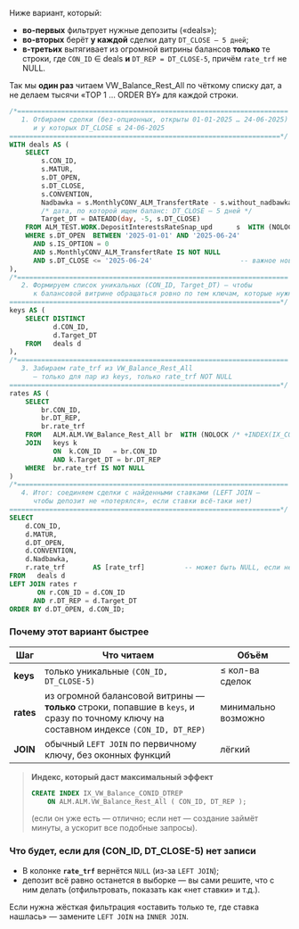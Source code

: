 Ниже вариант, который:

* **во-первых** фильтрует нужные депозиты («deals»);
* **во-вторых** берёт **у каждой** сделки дату `DT_CLOSE – 5 дней`;
* **в-третьих** вытягивает из огромной витрины балансов **только** те строки,
  где `CON_ID` ∈ deals **и** `DT_REP = DT_CLOSE-5`, причём `rate_trf` не NULL.

Так мы **один раз** читаем VW\_Balance\_Rest\_All по чёткому списку дат, а не
делаем тысячи «TOP 1 … ORDER BY» для каждой строки.

```sql
/*====================================================================
   1. Отбираем сделки (без-опционных, открыты 01-01-2025 … 24-06-2025)
      и у которых DT_CLOSE ≤ 24-06-2025
====================================================================*/
WITH deals AS (
    SELECT
        s.CON_ID,
        s.MATUR,
        s.DT_OPEN,
        s.DT_CLOSE,
        s.CONVENTION,
        Nadbawka = s.MonthlyCONV_ALM_TransfertRate - s.without_nadbawka,
        /* дата, по которой ищем баланс: DT_CLOSE – 5 дней */
        Target_DT = DATEADD(day, -5, s.DT_CLOSE)
    FROM ALM_TEST.WORK.DepositInterestsRateSnap_upd      s  WITH (NOLOCK)
    WHERE s.DT_OPEN  BETWEEN '2025-01-01' AND '2025-06-24'
      AND s.IS_OPTION = 0
      AND s.MonthlyCONV_ALM_TransfertRate IS NOT NULL
      AND s.DT_CLOSE <= '2025-06-24'                      -- важное новое условие
),
/*====================================================================
   2. Формируем список уникальных (CON_ID, Target_DT) — чтобы
      к балансовой витрине обращаться ровно по тем ключам, которые нужны
====================================================================*/
keys AS (
    SELECT DISTINCT
           d.CON_ID,
           d.Target_DT
    FROM   deals d
),
/*====================================================================
   3. Забираем rate_trf из VW_Balance_Rest_All
      — только для пар из keys, только rate_trf NOT NULL
====================================================================*/
rates AS (
    SELECT
        br.CON_ID,
        br.DT_REP,
        br.rate_trf
    FROM   ALM.ALM.VW_Balance_Rest_All br  WITH (NOLOCK /* +INDEX(IX_CONID_DTREP) */)
    JOIN   keys k
           ON  k.CON_ID   = br.CON_ID
           AND k.Target_DT = br.DT_REP
    WHERE  br.rate_trf IS NOT NULL
)
/*====================================================================
   4. Итог: соединяем сделки с найденными ставками (LEFT JOIN —
      чтобы депозит не «потерялся», если ставки всё-таки нет)
====================================================================*/
SELECT
    d.CON_ID,
    d.MATUR,
    d.DT_OPEN,
    d.CONVENTION,
    d.Nadbawka,
    r.rate_trf       AS [rate_trf]          -- может быть NULL, если нет снимка
FROM   deals d
LEFT JOIN rates r
       ON r.CON_ID = d.CON_ID
      AND r.DT_REP = d.Target_DT
ORDER BY d.DT_OPEN, d.CON_ID;
```

### Почему этот вариант быстрее

| Шаг       | Что читаем                                                                                                                              | Объём               |
| --------- | --------------------------------------------------------------------------------------------------------------------------------------- | ------------------- |
| **keys**  | только уникальные `(CON_ID, DT_CLOSE-5)`                                                                                                | ≤ кол-ва сделок     |
| **rates** | из огромной балансовой витрины — **только** строки, попавшие в `keys`, и сразу по точному ключу на составном индексе `(CON_ID, DT_REP)` | минимально возможно |
| **JOIN**  | обычный `LEFT JOIN` по первичному ключу, без оконных функций                                                                            | лёгкий              |

> **Индекс, который даст максимальный эффект**
>
> ```sql
> CREATE INDEX IX_VW_Balance_CONID_DTREP
>     ON ALM.ALM.VW_Balance_Rest_All ( CON_ID, DT_REP );
> ```
>
> (если он уже есть — отлично; если нет — создание займёт минуты, а
> ускорит все подобные запросы).

### Что будет, если для (CON\_ID, DT\_CLOSE-5) нет записи

* В колонке **`rate_trf`** вернётся `NULL` (из-за `LEFT JOIN`);
* депозит всё равно останется в выборке — вы сами решите, что с ним делать
  (отфильтровать, показать как «нет ставки» и т.д.).

Если нужна жёсткая фильтрация «оставить только те, где ставка нашлась» —
замените `LEFT JOIN` на `INNER JOIN`.
